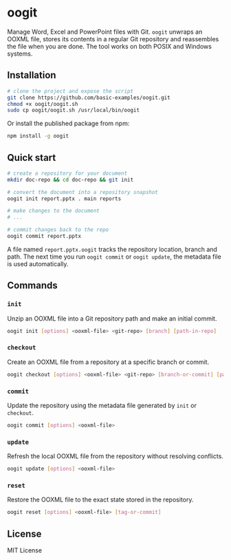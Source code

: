 # oogit

Manage Word, Excel and PowerPoint files with Git. `oogit` unwraps an OOXML file, stores its contents in a regular Git repository and reassembles the file when you are done. The tool works on both POSIX and Windows systems.

## Installation

```bash
# clone the project and expose the script
git clone https://github.com/basic-examples/oogit.git
chmod +x oogit/oogit.sh
sudo cp oogit/oogit.sh /usr/local/bin/oogit
```

Or install the published package from npm:

```bash
npm install -g oogit
```

## Quick start

```bash
# create a repository for your document
mkdir doc-repo && cd doc-repo && git init

# convert the document into a repository snapshot
oogit init report.pptx . main reports

# make changes to the document
# ...

# commit changes back to the repo
oogit commit report.pptx
```

A file named `report.pptx.oogit` tracks the repository location, branch and path. The next time you run `oogit commit` or `oogit update`, the metadata file is used automatically.

## Commands

### `init`

Unzip an OOXML file into a Git repository path and make an initial commit.

```bash
oogit init [options] <ooxml-file> <git-repo> [branch] [path-in-repo]
```

### `checkout`

Create an OOXML file from a repository at a specific branch or commit.

```bash
oogit checkout [options] <ooxml-file> <git-repo> [branch-or-commit] [path-in-repo]
```

### `commit`

Update the repository using the metadata file generated by `init` or `checkout`.

```bash
oogit commit [options] <ooxml-file>
```

### `update`

Refresh the local OOXML file from the repository without resolving conflicts.

```bash
oogit update [options] <ooxml-file>
```

### `reset`

Restore the OOXML file to the exact state stored in the repository.

```bash
oogit reset [options] <ooxml-file> [tag-or-commit]
```

## License

MIT License
